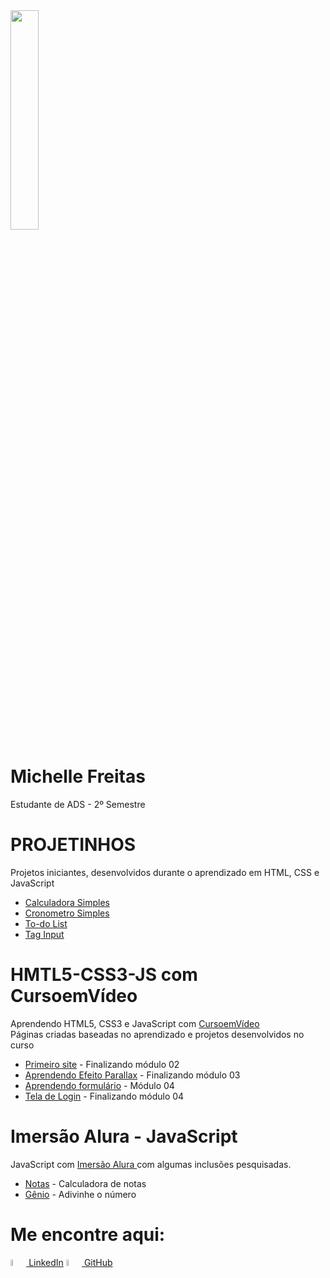 <img src="meus_projetos/perfil.png" width="30%">

# Michelle Freitas
Estudante de ADS - 2º Semestre

# PROJETINHOS
 Projetos iniciantes, desenvolvidos durante o aprendizado em HTML, CSS e JavaScript
 <ul>

  <li><a href="https://michelle-freitas.github.io/HMTL5-CSS3-JS/meus_projetos/calculadora/index.html" target="_blank">Calculadora Simples</a></li>
  <li><a href="https://michelle-freitas.github.io/HMTL5-CSS3-JS/meus_projetos/cronometro/index.html" target="_blank">Cronometro Simples</a></li>
 <li><a href="https://michelle-freitas.github.io/HMTL5-CSS3-JS/meus_projetos/todolist/index.html" target="_blank">To-do List</a></li>
 <li><a href="https://michelle-freitas.github.io/HMTL5-CSS3-JS/meus_projetos/taginput/index.html" target="_blank">Tag Input</a></li>


 </ul>

# HMTL5-CSS3-JS com CursoemVídeo
 Aprendendo HTML5, CSS3 e JavaScript com <a href="https://www.cursoemvideo.com/" target="_blank"> CursoemVídeo </a><br>
 Páginas criadas baseadas no aprendizado e projetos desenvolvidos no curso

 <ul>

  <li><a href="https://michelle-freitas.github.io/HMTL5-CSS3-JS/meus_projetos/Ballet%20Page/index.html" target="_blank">Primeiro site</a> - Finalizando módulo 02</li>
  <li><a href="https://michelle-freitas.github.io/HMTL5-CSS3-JS/meus_projetos/Barber/index.html" target="_blank">Aprendendo Efeito Parallax</a> - Finalizando módulo 03</li>
  <li><a href="https://michelle-freitas.github.io/HMTL5-CSS3-JS/meus_projetos/Waterfall/contato.html" target="_blank">Aprendendo formulário</a> - Módulo 04</li>
   <li><a href="https://michelle-freitas.github.io/HMTL5-CSS3-JS/meus_projetos/Login/index.html" target="_blank">Tela de Login</a> - Finalizando módulo 04</li>


 </ul>

# Imersão Alura - JavaScript
  JavaScript com <a href="https://www.alura.com.br/" target="_blank"> Imersão Alura </a> com algumas inclusões pesquisadas.

<ul>
  <li><a href="https://michelle-freitas.github.io/HMTL5-CSS3-JS/meus_projetos/media/index.html" target="_blank">Notas</a> - Calculadora de notas </li>
    <li><a href="https://michelle-freitas.github.io/HMTL5-CSS3-JS/meus_projetos/genio/index.html" target="_blank">Gênio</a> - Adivinhe o número </li>
</ul>


# Me encontre aqui:

<a href="https://www.linkedin.com/in/michelle-afreitas/" ><img width="5%" src="https://cdn.jsdelivr.net/gh/devicons/devicon/icons/linkedin/linkedin-original.svg" /> LinkedIn</a>
<a href="https://github.com/Michelle-Freitas" ><img width="5%" src="https://cdn.jsdelivr.net/gh/devicons/devicon/icons/github/github-original.svg" /> GitHub</a>



<!-- <a href="https://www.linkedin.com/in/michelle-afreitas/" >![Linkedin](https://img.shields.io/badge/LinkedIn-0077B5?style=for-the-badge&logo=linkedin&logoColor=white)</a>
<a href="https://github.com/Michelle-Freitas" >![Githube](https://img.shields.io/badge/GitHub-100000?style=for-the-badge&logo=github&logoColor=white)</a>
-->


<!--
<div align="center">
    <img src="meus_projetos/perfil.png" width="30%">
    <br>
</div>

<div align="center">
  <h2> Michelle Freitas
  <p>Portifólio de uma estudante de ADS - 2º Semestre</p>
</div>


![Status](https://img.shields.io/static/v1?label=STATUS&message=EM%20DESENVOLVIMENTO&color=GREEN&style=for-the-badge)
#

## HMTL5-CSS3-JS
 <p>Aprendendo HTML5, CSS3 e JavaScript com <a href="https://www.cursoemvideo.com/" target="_blank"> **<kbd> CursoemVídeo </kbd>** </a></p>


<ul>
  <li><a href="https://michelle-freitas.github.io/HMTL5-CSS3/meus_projetos/Ballet%20Page/index.html" target="_blank">Primeiro site</a> - finalizando o módulo 02</li>

  <li><a href="https://michelle-freitas.github.io/HMTL5-CSS3/meus_projetos/Barber/index.html" target="_blank">Aprendendo Efeito Parallax</a> - finalizando módulo 03</li>

  <li><a href="https://michelle-freitas.github.io/HMTL5-CSS3/meus_projetos/Waterfall/index.html" target="_blank">Aprendendo formulário</a> - módulo 04</li>

</ul>

#
## Imersão Alura - JavaScript
<p>JavaScript com <a href="https://www.alura.com.br/" target="_blank"> **<kbd> Imersão Alura </kbd>** </a></p>

<ul>
  <li><a href="https://michelle-freitas.github.io/HMTL5-CSS3/meus_projetos/media/index.html" target="_blank">Notas</a> - Calculadora de notas </li>
</ul>


#

<div align="center">
  <a href="https://www.linkedin.com/in/michelle-afreitas/" ><img width="5%" src="https://cdn.jsdelivr.net/gh/devicons/devicon/icons/linkedin/linkedin-original.svg" /> LinkedIn</a>
  <a href="https://github.com/Michelle-Freitas" ><img width="5%" src="https://cdn.jsdelivr.net/gh/devicons/devicon/icons/github/github-original.svg" /> GitHub</a>

</div>
-->
